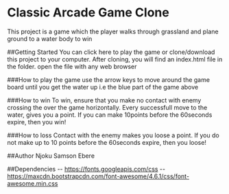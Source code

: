 # Classic Arcade Game Clone
This project is a game which the player walks through grassland and plane ground to a water body to win

##Getting Started
You can click here to play the game or clone/download this project to your computer. After cloning, you will find an index.html file in the folder. open the file with any web browser

###How to play the game
use the arrow keys to move around the game board until you get the water up i.e the blue part of the game above

###How to win
To win, ensure that you make no contact with enemy crossing the over the game horizontally. Every successfull move to the water, gives you a point.
If you can make 10points before the 60seconds expire, then you win!

###How to loss
Contact with the enemy makes you loose a point. If you do not make up to 10 points before the 60seconds expire, then you loose!

##Author
Njoku Samson Ebere

##Dependencies
-- https://fonts.googleapis.com/css
-- https://maxcdn.bootstrapcdn.com/font-awesome/4.6.1/css/font-awesome.min.css